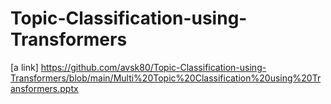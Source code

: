 # Topic-Classification-using-Transformers

[a link] https://github.com/avsk80/Topic-Classification-using-Transformers/blob/main/Multi%20Topic%20Classification%20using%20Transformers.pptx
